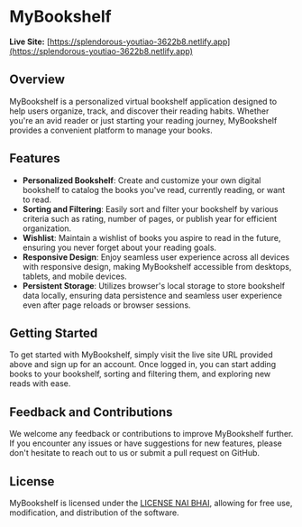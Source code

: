 # MyBookshelf

**Live Site:** [https://splendorous-youtiao-3622b8.netlify.app](https://splendorous-youtiao-3622b8.netlify.app)

## Overview

MyBookshelf is a personalized virtual bookshelf application designed to help users organize, track, and discover their reading habits. Whether you're an avid reader or just starting your reading journey, MyBookshelf provides a convenient platform to manage your books.

## Features

- **Personalized Bookshelf**: Create and customize your own digital bookshelf to catalog the books you've read, currently reading, or want to read.
- **Sorting and Filtering**: Easily sort and filter your bookshelf by various criteria such as rating, number of pages, or publish year for efficient organization.
- **Wishlist**: Maintain a wishlist of books you aspire to read in the future, ensuring you never forget about your reading goals.
- **Responsive Design**: Enjoy seamless user experience across all devices with responsive design, making MyBookshelf accessible from desktops, tablets, and mobile devices.
- **Persistent Storage**: Utilizes browser's local storage to store bookshelf data locally, ensuring data persistence and seamless user experience even after page reloads or browser sessions.

## Getting Started

To get started with MyBookshelf, simply visit the live site URL provided above and sign up for an account. Once logged in, you can start adding books to your bookshelf, sorting and filtering them, and exploring new reads with ease.

## Feedback and Contributions

We welcome any feedback or contributions to improve MyBookshelf further. If you encounter any issues or have suggestions for new features, please don't hesitate to reach out to us or submit a pull request on GitHub.

## License

MyBookshelf is licensed under the [LICENSE NAI BHAI](LICENSE), allowing for free use, modification, and distribution of the software.